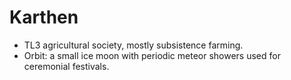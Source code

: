 # Karthen
- TL3 agricultural society, mostly subsistence farming.
- Orbit: a small ice moon with periodic meteor showers used for ceremonial festivals.
